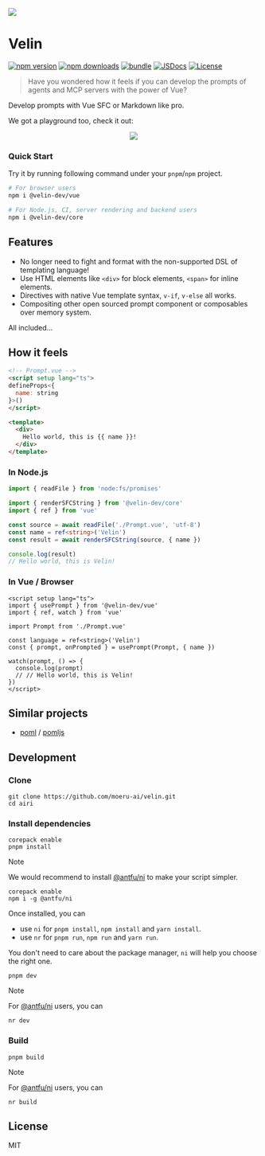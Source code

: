 ![](./docs/public/logo.svg)

# Velin

[![npm version][npm-version-src]][npm-version-href]
[![npm downloads][npm-downloads-src]][npm-downloads-href]
[![bundle][bundle-src]][bundle-href]
[![JSDocs][jsdocs-src]][jsdocs-href]
[![License][license-src]][license-href]

> Have you wondered how it feels if you can develop the prompts of agents and MCP servers with the power of Vue?

Develop prompts with Vue SFC or Markdown like pro.

We got a playground too, check it out:

<p align="center">
  <picture>
    <source
      srcset="./docs/assets/dark-playground.png"
      media="(prefers-color-scheme: dark)"
    />
    <source
      srcset="./docs/assets/light-playground.png"
      media="(prefers-color-scheme: light), (prefers-color-scheme: no-preference)"
    />
    <img src="./docs/assets/light-playground.png" />
  </picture>
</p>

### Quick Start

Try it by running following command under your `pnpm`/`npm` project.

```bash
# For browser users
npm i @velin-dev/vue

# For Node.js, CI, server rendering and backend users
npm i @velin-dev/core
```

## Features

- No longer need to fight and format with the non-supported DSL of templating language!
- Use HTML elements like `<div>` for block elements, `<span>` for inline elements.
- Directives with native Vue template syntax, `v-if`, `v-else` all works.
- Compositing other open sourced prompt component or composables over memory system.

All included...

## How it feels

```html
<!-- Prompt.vue -->
<script setup lang="ts">
defineProps<{
  name: string
}>()
</script>

<template>
  <div>
    Hello world, this is {{ name }}!
  </div>
</template>
```

### In Node.js

```ts
import { readFile } from 'node:fs/promises'

import { renderSFCString } from '@velin-dev/core'
import { ref } from 'vue'

const source = await readFile('./Prompt.vue', 'utf-8')
const name = ref<string>('Velin')
const result = await renderSFCString(source, { name })

console.log(result)
// Hello world, this is Velin!
```

### In Vue / Browser

```vue
<script setup lang="ts">
import { usePrompt } from '@velin-dev/vue'
import { ref, watch } from 'vue'

import Prompt from './Prompt.vue'

const language = ref<string>('Velin')
const { prompt, onPrompted } = usePrompt(Prompt, { name })

watch(prompt, () => {
  console.log(prompt)
  // // Hello world, this is Velin!
})
</script>
```

## Similar projects

- [poml](https://github.com/microsoft/poml) / [pomljs](https://github.com/microsoft/poml)

## Development

### Clone

```shell
git clone https://github.com/moeru-ai/velin.git
cd airi
```

### Install dependencies

```shell
corepack enable
pnpm install
```

> [!NOTE]
>
> We would recommend to install [@antfu/ni](https://github.com/antfu-collective/ni) to make your script simpler.
>
> ```shell
> corepack enable
> npm i -g @antfu/ni
> ```
>
> Once installed, you can
>
> - use `ni` for `pnpm install`, `npm install` and `yarn install`.
> - use `nr` for `pnpm run`, `npm run` and `yarn run`.
>
> You don't need to care about the package manager, `ni` will help you choose the right one.

```shell
pnpm dev
```

> [!NOTE]
>
> For [@antfu/ni](https://github.com/antfu-collective/ni) users, you can
>
> ```shell
> nr dev
> ```

### Build

```shell
pnpm build
```

> [!NOTE]
>
> For [@antfu/ni](https://github.com/antfu-collective/ni) users, you can
>
> ```shell
> nr build
> ```

## License

MIT

[npm-version-src]: https://img.shields.io/npm/v/@velin-dev/core?style=flat&colorA=080f12&colorB=1fa669
[npm-version-href]: https://npmjs.com/package/@velin-dev/core
[npm-downloads-src]: https://img.shields.io/npm/dm/@velin-dev/core?style=flat&colorA=080f12&colorB=1fa669
[npm-downloads-href]: https://npmjs.com/package/@velin-dev/core
[bundle-src]: https://img.shields.io/bundlephobia/minzip/@velin-dev/vue?style=flat&colorA=080f12&colorB=1fa669&label=minzip
[bundle-href]: https://bundlephobia.com/result?p=@velin-dev/vue
[license-src]: https://img.shields.io/github/license/moeru-ai/velin.svg?style=flat&colorA=080f12&colorB=1fa669
[license-href]: https://github.com/moeru-ai/velin/blob/main/LICENSE
[jsdocs-src]: https://img.shields.io/badge/jsdocs-reference-080f12?style=flat&colorA=080f12&colorB=1fa669
[jsdocs-href]: https://www.jsdocs.io/package/@velin-dev/core
